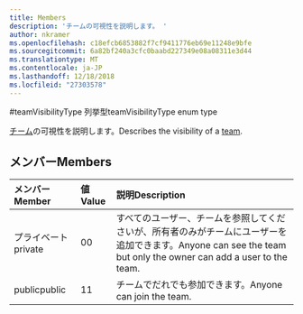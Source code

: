 ```yaml
---
title: Members
description: 'チームの可視性を説明します。 '
author: nkramer
ms.openlocfilehash: c18efcb6853882f7cf9411776eb69e11248e9bfe
ms.sourcegitcommit: 6a82bf240a3cfc0baabd227349e08a08311e3d44
ms.translationtype: MT
ms.contentlocale: ja-JP
ms.lasthandoff: 12/18/2018
ms.locfileid: "27303578"
---
```

#<a name="teamvisibilitytype-enum-type"></a><span data-ttu-id="f0164-103">teamVisibilityType 列挙型</span><span class="sxs-lookup"><span data-stu-id="f0164-103">teamVisibilityType enum type</span></span>



<span data-ttu-id="f0164-104">[チーム](../resources/team.md)の可視性を説明します。</span><span class="sxs-lookup"><span data-stu-id="f0164-104">Describes the visibility of a [team](../resources/team.md).</span></span> 

## <a name="members"></a><span data-ttu-id="f0164-105">メンバー</span><span class="sxs-lookup"><span data-stu-id="f0164-105">Members</span></span>

| <span data-ttu-id="f0164-106">メンバー</span><span class="sxs-lookup"><span data-stu-id="f0164-106">Member</span></span> | <span data-ttu-id="f0164-107">値</span><span class="sxs-lookup"><span data-stu-id="f0164-107">Value</span></span>| <span data-ttu-id="f0164-108">説明</span><span class="sxs-lookup"><span data-stu-id="f0164-108">Description</span></span> |
|:---------------|:--------|:----------|
|<span data-ttu-id="f0164-109">プライベート</span><span class="sxs-lookup"><span data-stu-id="f0164-109">private</span></span>|<span data-ttu-id="f0164-110">0</span><span class="sxs-lookup"><span data-stu-id="f0164-110">0</span></span>|<span data-ttu-id="f0164-111">すべてのユーザー、チームを参照してくださいが、所有者のみがチームにユーザーを追加できます。</span><span class="sxs-lookup"><span data-stu-id="f0164-111">Anyone can see the team but only the owner can add a user to the team.</span></span>|
|<span data-ttu-id="f0164-112">public</span><span class="sxs-lookup"><span data-stu-id="f0164-112">public</span></span>|<span data-ttu-id="f0164-113">1</span><span class="sxs-lookup"><span data-stu-id="f0164-113">1</span></span>|<span data-ttu-id="f0164-114">チームでだれでも参加できます。</span><span class="sxs-lookup"><span data-stu-id="f0164-114">Anyone can join the team.</span></span>|
